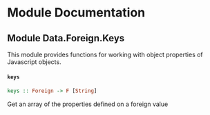 # Module Documentation

## Module Data.Foreign.Keys


This module provides functions for working with object properties
of Javascript objects.

#### `keys`

``` purescript
keys :: Foreign -> F [String]
```

Get an array of the properties defined on a foreign value



